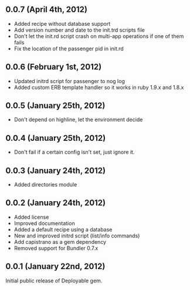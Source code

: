 ## 0.0.7 (April 4th, 2012)

* Added recipe without database support
* Add version number and date to the init.trd scripts file
* Don't let the init.rd script crash on multi-app operations if one of them fails
* Fix the location of the passenger pid in init.rd

## 0.0.6 (February 1st, 2012)

* Updated initrd script for passenger to nog log
* Added custom ERB template handler so it works in ruby 1.9.x and 1.8.x

## 0.0.5 (January 25th, 2012)

* Don't depend on highline, let the environment decide

## 0.0.4 (January 25th, 2012)

* Don't fail if a certain config isn't set, just ignore it.

## 0.0.3 (January 24th, 2012)

* Added directories module

## 0.0.2 (January 24th, 2012)

* Added license
* Improved documentation
* Added a default recipe using a database
* New and improved initrd script (list/info commands)
* Add capistrano as a gem dependency
* Removed support for Bundler 0.7.x


## 0.0.1 (January 22nd, 2012)

Initial public release of Deployable gem.